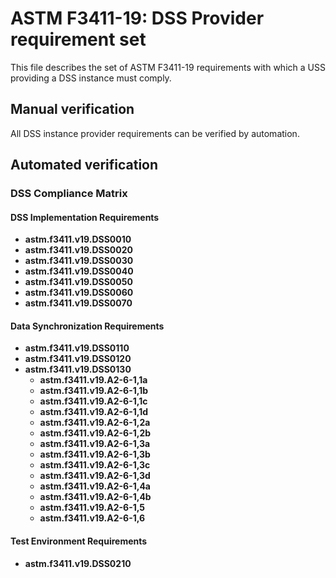 # ASTM F3411-19: DSS Provider requirement set

This file describes the set of ASTM F3411-19 requirements with which a USS providing a DSS instance must comply.

## Manual verification

All DSS instance provider requirements can be verified by automation.

## Automated verification

### DSS Compliance Matrix

#### DSS Implementation Requirements

* **astm.f3411.v19.DSS0010**
* **astm.f3411.v19.DSS0020**
* **astm.f3411.v19.DSS0030**
* **astm.f3411.v19.DSS0040**
* **astm.f3411.v19.DSS0050**
* **astm.f3411.v19.DSS0060**
* **astm.f3411.v19.DSS0070**

#### Data Synchronization Requirements

* **astm.f3411.v19.DSS0110**
* **astm.f3411.v19.DSS0120**
* **astm.f3411.v19.DSS0130**
    * **astm.f3411.v19.A2-6-1,1a**
    * **astm.f3411.v19.A2-6-1,1b**
    * **astm.f3411.v19.A2-6-1,1c**
    * **astm.f3411.v19.A2-6-1,1d**
    * **astm.f3411.v19.A2-6-1,2a**
    * **astm.f3411.v19.A2-6-1,2b**
    * **astm.f3411.v19.A2-6-1,3a**
    * **astm.f3411.v19.A2-6-1,3b**
    * **astm.f3411.v19.A2-6-1,3c**
    * **astm.f3411.v19.A2-6-1,3d**
    * **astm.f3411.v19.A2-6-1,4a**
    * **astm.f3411.v19.A2-6-1,4b**
    * **astm.f3411.v19.A2-6-1,5**
    * **astm.f3411.v19.A2-6-1,6**

#### Test Environment Requirements

* **astm.f3411.v19.DSS0210**
